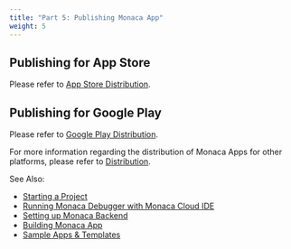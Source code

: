 ```yaml
---
title: "Part 5: Publishing Monaca App"
weight: 5
---
```


## Publishing for App Store

Please refer to [App Store Distribution](/en/products_guide/monaca_ide/deploy/appstore/).

## Publishing for Google Play

Please refer to [Google Play Distribution](/en/products_guide/monaca_ide/deploy/google_play/).

For more information regarding the distribution of Monaca Apps for other platforms, please refer to [Distribution](/en/products_guide/monaca_ide/deploy/).

See Also:

- [Starting a Project](../starting_project/)
- [Running Monaca Debugger with Monaca Cloud IDE](../testing_debugging/)
- [Setting up Monaca Backend](../adding_backend/)
- [Building Monaca App](../building_app/)
- [Sample Apps & Templates](/en/sampleapp/samples)
